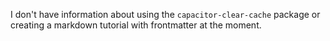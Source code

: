 I don't have information about using the `capacitor-clear-cache` package or creating a markdown tutorial with frontmatter at the moment.
